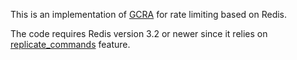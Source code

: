 This is an implementation of [GCRA](https://en.wikipedia.org/wiki/Generic_cell_rate_algorithm) for rate limiting based on Redis.

The code requires Redis version 3.2 or newer since it relies on [replicate_commands](https://redis.io/commands/eval/#replicating-commands-instead-of-scripts) feature.
